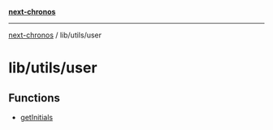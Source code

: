 [**next-chronos**](../../../README.md)

***

[next-chronos](../../../README.md) / lib/utils/user

# lib/utils/user

## Functions

- [getInitials](functions/getInitials.md)
